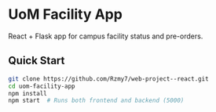 # UoM Facility App

React + Flask app for campus facility status and pre-orders.

## Quick Start

```bash
git clone https://github.com/Rzmy7/web-project--react.git
cd uom-facility-app
npm install
npm start  # Runs both frontend and backend (5000)
